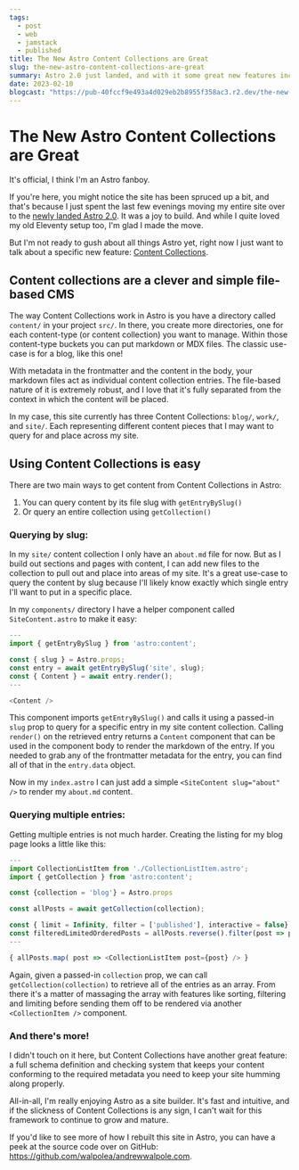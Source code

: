 ```yaml
---
tags: 
  - post
  - web
  - jamstack
  - published
title: The New Astro Content Collections are Great
slug: the-new-astro-content-collections-are-great
summary: Astro 2.0 just landed, and with it some great new features including Content Collections. Let's have a look!
date: 2023-02-10
blogcast: "https://pub-40fccf9e493a4d029eb2b8955f358ac3.r2.dev/the-new-astro-content-collections-are-great.mp3"
---
```


# The New Astro Content Collections are Great

It's official, I think I'm an Astro fanboy.

If you're here, you might notice the site has been spruced up a bit, and that's because I just spent the last few evenings moving my entire site over to the [newly landed Astro 2.0](https://astro.build/blog/astro-2/). It was a joy to build. And while I quite loved my old Eleventy setup too, I'm glad I made the move.

But I'm not ready to gush about all things Astro yet, right now I just want to talk about a specific new feature: [Content Collections](https://docs.astro.build/en/guides/content-collections/).

## Content collections are a clever and simple file-based CMS

The way Content Collections work in Astro is you have a directory called `content/` in your project `src/`. In there, you create more directories, one for each content-type (or content collection) you want to manage. Within those content-type buckets you can put markdown or MDX files. The classic use-case is for a blog, like this one!

With metadata in the frontmatter and the content in the body, your markdown files act as individual content collection entries. The file-based nature of it is extremely robust, and I love that it's fully separated from the context in which the content will be placed.

In my case, this site currently has three Content Collections: `blog/`, `work/`, and `site/`. Each representing different content pieces that I may want to query for and place across my site.

## Using Content Collections is easy

There are two main ways to get content from Content Collections in Astro:

  1. You can query content by its file slug with `getEntryBySlug()`
  2. Or query an entire collection using `getCollection()`

### Querying by slug:

In my `site/` content collection I only have an `about.md` file for now. But as I build out sections and pages with content, I can add new files to the collection to pull out and place into areas of my site. It's a great use-case to query the content by slug because I'll likely know exactly which       single entry I'll want to put in a specific place.

In my `components/` directory I have a helper component called `SiteContent.astro` to make it easy:

```js
---
import { getEntryBySlug } from 'astro:content';

const { slug } = Astro.props;
const entry = await getEntryBySlug('site', slug);
const { Content } = await entry.render();
---

<Content />
```

This component imports `getEntryBySlug()` and calls it using a passed-in `slug` prop to query for a specific entry in my site content collection. Calling `render()` on the retrieved entry returns a `Content` component that can be used in the component body to render the markdown of the entry. If you needed to grab any of the frontmatter metadata for the entry, you can find all of that in the `entry.data` object.

Now in my `index.astro` I can just add a simple `<SiteContent slug="about" />` to render my `about.md` content.

### Querying multiple entries:

Getting multiple entries is not much harder. Creating the listing for my blog page looks a little like this:

```js
---
import CollectionListItem from './CollectionListItem.astro';
import { getCollection } from 'astro:content';

const {collection = 'blog'} = Astro.props

const allPosts = await getCollection(collection);

const { limit = Infinity, filter = ['published'], interactive = false} = Astro.props;
const filteredLimitedOrderedPosts = allPosts.reverse().filter(post => post.data.tags?.some( tag => filter.includes(tag) ) ).slice(0, limit);
---

{ allPosts.map( post => <CollectionListItem post={post} /> }
```

Again, given a passed-in `collection` prop, we can call `getCollection(collection)` to retrieve all of the entries as an array. From there it's a matter of massaging the array with features like sorting, filtering and limiting before sending them off to be rendered via another `<CollectionItem />` component.

### And there's more!

I didn't touch on it here, but Content Collections have another great feature: a full schema definition and checking system that keeps your content conforming to the required metadata you need to keep your site humming along properly.

All-in-all, I'm really enjoying Astro as a site builder. It's fast and intuitive, and if the slickness of Content Collections is any sign, I can't wait for this framework to continue to grow and mature.

If you'd like to see more of how I rebuilt this site in Astro, you can have a peek at the source code over on GitHub: https://github.com/walpolea/andrewwalpole.com.